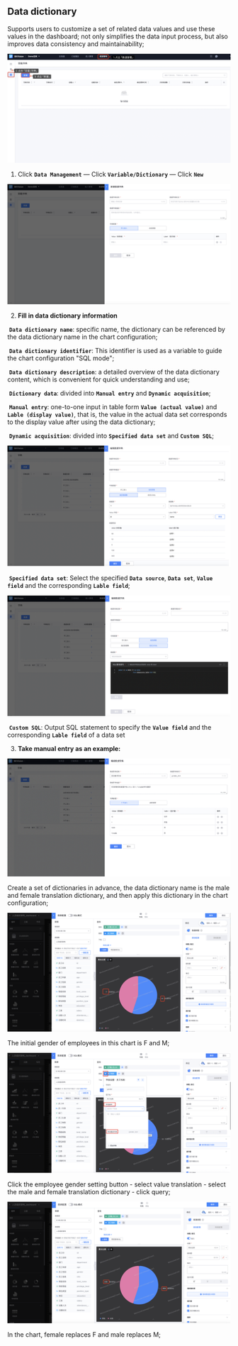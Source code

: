 ## Data dictionary

Supports users to customize a set of related data values ​​and use these values ​​in the dashboard; not only simplifies the data input process, but also improves data consistency and maintainability;

![dictionary](../media/dictionary.png)

1. Click **`Data Management`** — Click **`Variable/Dictionary`** — Click **`New`**

![create-dictionat](../media/create-dictionaty.png)

2. **Fill in data dictionary information**

​ **`Data dictionary name`**: specific name, the dictionary can be referenced by the data dictionary name in the chart configuration;

​ **`Data dictionary identifier`**: This identifier is used as a variable to guide the chart configuration "SQL mode";

​ **`Data dictionary description`**: a detailed overview of the data dictionary content, which is convenient for quick understanding and use;

​ **`Dictionary data`**: divided into **`Manual entry`** and **`Dynamic acquisition`**;

​ **`Manual entry`**: one-to-one input in table form **`Value (actual value)`** and **`Lable (display value)`**, that is, the value in the actual data set corresponds to the display value after using the data dictionary;

​ **`Dynamic acquisition`**: divided into **`Specified data set`** and **`Custom SQL`**;

![dictionary1](../media/dictionary1.png)

​ **`Specified data set`**: Select the specified **`Data source`**, **`Data set`**, **`Value field`** and the corresponding **`Lable field`**;

![dictionary2](../media/dictionary2.png)

​ **`Custom SQL`**: Output SQL statement to specify the **`Value field`** and the corresponding **`Lable field`** of a data set

3. **Take manual entry as an example:**

![dictionary-example1](../media/dictionary-example1.png)

Create a set of dictionaries in advance, the data dictionary name is the male and female translation dictionary, and then apply this dictionary in the chart configuration;

![dictionary-example2](../media/dictionary-example2.png)

The initial gender of employees in this chart is F and M;

![dictionary-example3](../media/dictionary-example3.png)

Click the employee gender setting button - select value translation - select the male and female translation dictionary - click query;

![dictionary-example4](../media/dictionary-example4.png)

In the chart, female replaces F and male replaces M;